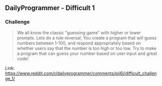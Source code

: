 DailyProgrammer - Difficult 1
-----------------------------

### Challenge

> We all know the classic "guessing game" with higher or lower prompts. Lets do a role reversal; You create a program that will guess numbers between 1-100, and respond appropriately based on whether users say that the number is too high or too low. Try to make a program that can guess your number based on user input and great code!

Link: https://www.reddit.com/r/dailyprogrammer/comments/pii6j/difficult_challenge_1/
